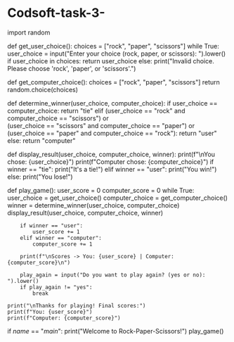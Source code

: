 # Codsoft-task-3-
import random

def get_user_choice():
    choices = ["rock", "paper", "scissors"]
    while True:
        user_choice = input("Enter your choice (rock, paper, or scissors): ").lower()
        if user_choice in choices:
            return user_choice
        else:
            print("Invalid choice. Please choose 'rock', 'paper', or 'scissors'.")

def get_computer_choice():
    choices = ["rock", "paper", "scissors"]
    return random.choice(choices)

def determine_winner(user_choice, computer_choice):
    if user_choice == computer_choice:
        return "tie"
    elif (user_choice == "rock" and computer_choice == "scissors") or \
         (user_choice == "scissors" and computer_choice == "paper") or \
         (user_choice == "paper" and computer_choice == "rock"):
        return "user"
    else:
        return "computer"

def display_result(user_choice, computer_choice, winner):
    print(f"\nYou chose: {user_choice}")
    print(f"Computer chose: {computer_choice}")
    if winner == "tie":
        print("It's a tie!")
    elif winner == "user":
        print("You win!")
    else:
        print("You lose!")

def play_game():
    user_score = 0
    computer_score = 0
    while True:
        user_choice = get_user_choice()
        computer_choice = get_computer_choice()
        winner = determine_winner(user_choice, computer_choice)
        display_result(user_choice, computer_choice, winner)
        
        if winner == "user":
            user_score += 1
        elif winner == "computer":
            computer_score += 1
        
        print(f"\nScores -> You: {user_score} | Computer: {computer_score}\n")
        
        play_again = input("Do you want to play again? (yes or no): ").lower()
        if play_again != "yes":
            break

    print("\nThanks for playing! Final scores:")
    print(f"You: {user_score}")
    print(f"Computer: {computer_score}")

if _name_ == "_main_":
    print("Welcome to Rock-Paper-Scissors!")
    play_game()
